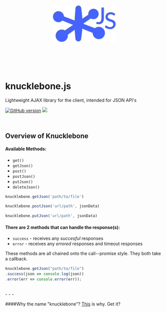 <br>  
<br>  
<br>  
<p align="center">
<img src="logo.png"> 	
</p>
<br>  
<br>  
<br>  
<br>  


# knucklebone.js
Lightweight AJAX library for the client, intended for JSON API's

[![GitHub version](https://badge.fury.io/gh/samueleaton%2Fknucklebone.svg)](http://badge.fury.io/gh/samueleaton%2Fknucklebone) <img src="https://img.shields.io/badge/license-MIT-blue.svg">


<br>


## Overview of Knucklebone

#### Available Methods:
- `get()`
- `getJson()`
- `post()`
- `postJson()`
- `putJson()`
- `deleteJson()`

``` javascript
knucklebone.getJson('path/to/file')
```

```javascript
knucklebone.postJson('url/path', jsonData)
```

```javascript
knucklebone.putJson('url/path', jsonData)
```

#### There are 2 methods that can handle the response(s):
- `success` - receives any *succesful* responses
- `error` - receives any *errored* responses and timeout responses

These methods are all chained onto the call--promise style. They both take a callback.

``` javascript
knucklebone.getJson("path/to/file")
.success(json => console.log(json))
.error(err => console.error(err));
```  

<br> 
- - -

####Why the name "knucklebone"?
[This](https://en.wikipedia.org/wiki/Knucklebones) is why. Get it? 
